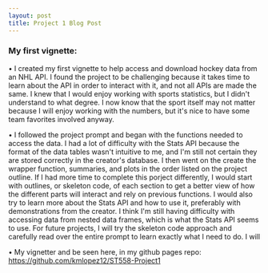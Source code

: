 ```yaml
---
layout: post
title: Project 1 Blog Post
---
```


### My first vignette:  
• I created my first vignette to help access and download hockey data from an NHL API. I found the project to be challenging because it takes time to learn about the API in order to interact with it, and not all APIs are made the same. I knew that I would enjoy working with sports statistics, but I didn't understand to what degree. I now know that the sport itself may not matter because I will enjoy working with the numbers, but it's nice to have some team favorites involved anyway.

• I followed the project prompt and began with the functions needed to access the data. I had a lot of difficulty with the Stats API because the format of the data tables wasn't intuitive to me, and I'm still not certain they are stored correctly in the creator's database. I then went on the create the wrapper function, summaries, and plots in the order listed on the project outline. If I had more time to complete this porject differently, I would start with outlines, or skeleton code, of each section to get a better view of how the different parts will interact and rely on previous functions. I would also try to learn more about the Stats API and how to use it, preferably with demonstrations from the creator. I think I'm still having difficulty with accessing data from nested data frames, which is what the Stats API seems to use. For future projects, I will try the skeleton code approach and carefully read over the entire prompt to learn exactly what I need to do. I will 
  
• My vignetter and be seen here, in my github pages repo: https://github.com/kmlopez12/ST558-Project1

